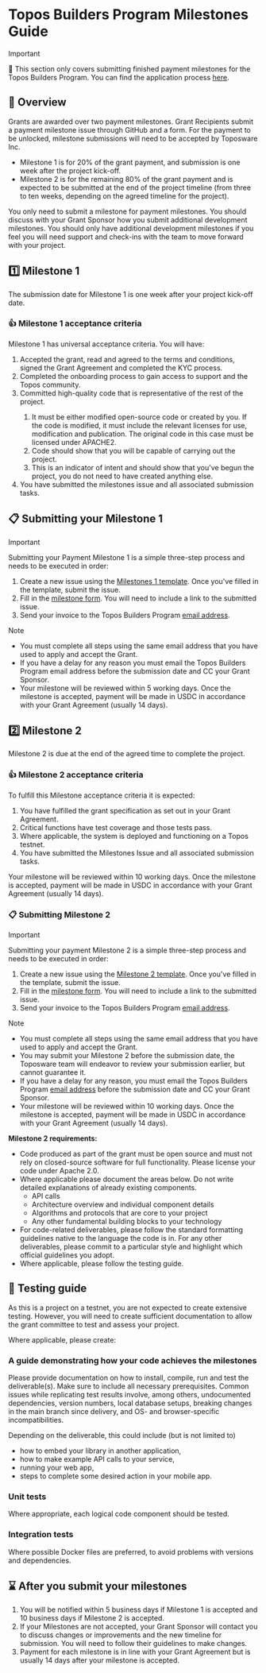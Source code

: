 # Topos Builders Program Milestones Guide

> [!IMPORTANT]
> 📢 This section only covers submitting finished payment milestones for the Topos Builders Program. You can find the application process [here](./README.md).

## 🎯 Overview

Grants are awarded over two payment milestones. Grant Recipients submit a payment milestone issue through GitHub and a form. For the payment to be unlocked, milestone submissions will need to be accepted by Toposware Inc.

* Milestone 1 is for 20% of the grant payment, and submission is one week after the project kick-off.
* Milestone 2 is for the remaining 80% of the grant payment and is expected to be submitted at the end of the project timeline (from three to ten weeks, depending on the agreed timeline for the project).

You only need to submit a milestone for payment milestones. You should discuss with your Grant Sponsor how you submit additional development milestones. You should only have additional development milestones if you feel you will need support and check-ins with the team to move forward with your project.

## 1️⃣ Milestone 1

The submission date for Milestone 1 is one week after your project kick-off date.

### 👍 Milestone 1 acceptance criteria

Milestone 1 has universal acceptance criteria. You will have:

<ol>
	<li>Accepted the grant, read and agreed to the terms and conditions, signed the Grant Agreement and completed the KYC process.</li>
	<li>Completed the onboarding process to gain access to support and the Topos community.</li>
	<li>Committed high-quality code that is representative of the rest of the project.</li>
		<ol>
		<li>It must be either modified open-source code or created by you. If the code is modified, it must include the relevant licenses for use, modification and publication. The original code in this case must be licensed under APACHE2.</li>
		<li>Code should show that you will be capable of carrying out the project.</li>
		<li>This is an indicator of intent and should show that you've begun the project, you do not need to have created anything else.</li>
		</ol>
	<li>You have submitted the milestones issue and all associated submission tasks.</li>
</ol>

## 📋 Submitting your Milestone 1

>[!IMPORTANT]
>Submitting your Payment Milestone 1 is a simple three-step process and needs to be executed in order:
>1. Create a new issue using the [Milestones 1 template](REPLACE). Once you've filled in the template, submit the issue.
>2. Fill in the [milestone form](http://buildersprogram.toposware.com/milestonesform1). You will need to include a link to the submitted issue.
>3. Send your invoice to the Topos Builders Program [email address](mailto:builders@toposware.com).

>[!NOTE]
>* You must complete all steps using the same email address that you have used to apply and accept the Grant.
>* If you have a delay for any reason you must email the Topos Builders Program email address before the submission date and CC your Grant Sponsor.
>* Your milestone will be reviewed within 5 working days. Once the milestone is accepted, payment will be made in USDC in accordance with your Grant Agreement (usually 14 days).

## 2️⃣ Milestone 2

Milestone 2 is due at the end of the agreed time to complete the project.

### 👍 Milestone 2 acceptance criteria

To fulfill this Milestone acceptance criteria it is expected:

<ol>
	<li>You have fulfilled the grant specification as set out in your Grant Agreement.</li>
	<li>Critical functions have test coverage and those tests pass.</li>
	<li>Where applicable, the system is deployed and functioning on a Topos testnet.</li>
	<li>You have submitted the Milestones Issue and all associated submission tasks.</li>
</ol>

Your milestone will be reviewed within 10 working days. Once the milestone is accepted, payment will be made in USDC in accordance with your Grant Agreement (usually 14 days).

### 📋 Submitting Milestone 2

>[!IMPORTANT]
>Submitting your payment Milestone 2 is a simple three-step process and needs to be executed in order:
>1. Create a new issue using the [Milestone 2 template](REPLACE). Once you've filled in the template, submit the issue.
>2. Fill in the [milestone form](http://buildersprogram.toposware.com/milestonesform2). You will need to include a link to the submitted issue.
>3. Send your invoice to the Topos Builders Program [email address](mailto:builders@toposware.com).

>[!NOTE]
>* You must complete all steps using the same email address that you have used to apply and accept the Grant.
>* You may submit your Milestone 2 before the submission date, the Toposware team will endeavor to review your submission earlier, but cannot guarantee it.
>* If you have a delay for any reason, you must email the Topos Builders Program [email address](mailto:builders@toposware.com) before the submission date and CC your Grant Sponsor.
>* Your milestone will be reviewed within 10 working days. Once the milestone is accepted, payment will be made in USDC in accordance with your Grant Agreement (usually 14 days).

**Milestone 2 requirements:**

* Code produced as part of the grant must be open source and must not rely on closed-source software for full functionality. Please license your code under Apache 2.0.
* Where applicable please document the areas below. Do not write detailed explanations of already existing components.
	* API calls
	* Architecture overview and individual component details
	* Algorithms and protocols that are core to your project
	* Any other fundamental building blocks to your technology
* For code-related deliverables, please follow the standard formatting guidelines native to the language the code is in. For any other deliverables, please commit to a particular style and highlight which official guidelines you adopt.
* Where applicable, please follow the testing guide.

## 🧪 Testing guide

As this is a project on a testnet, you are not expected to create extensive testing. However, you will need to create sufficient documentation to allow the grant committee to test and assess your project.

Where applicable, please create:

### A guide demonstrating how your code achieves the milestones

Please provide documentation on how to install, compile, run and test the deliverable(s). Make sure to include all necessary prerequisites. Common issues while replicating test results involve, among others, undocumented dependencies, version numbers, local database setups, breaking changes in the main branch since delivery, and OS- and browser-specific incompatibilities.

Depending on the deliverable, this could include (but is not limited to)

* how to embed your library in another application,
* how to make example API calls to your service,
* running your web app,
* steps to complete some desired action in your mobile app.

### Unit tests

Where appropriate, each logical code component should be tested.

### Integration tests

Where possible Docker files are preferred, to avoid problems with versions and dependencies.

## ⌛ After you submit your milestones

1. You will be notified within 5 business days if Milestone 1 is accepted and 10 business days if Milestone 2 is accepted.
2. If your Milestones are not accepted, your Grant Sponsor will contact you to discuss changes or improvements and the new timeline for submission.  You will need to follow their guidelines to make changes.
3. Payment for each milestone is in line with your Grant Agreement but is usually 14 days after your milestone is accepted.

